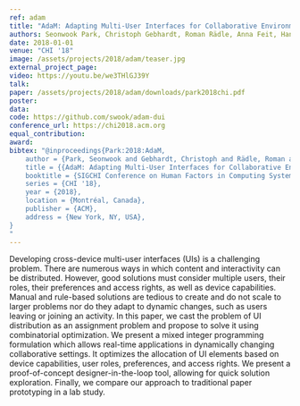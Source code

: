 ```yaml
---
ref: adam
title: "AdaM: Adapting Multi-User Interfaces for Collaborative Environments in Real-Time"
authors: Seonwook Park, Christoph Gebhardt, Roman Rädle, Anna Feit, Hana Vrzakova, Niraj Dayama, Hui-Shyong Yeo, Clemens Klokmose, Aaron Quigley, Antti Oulasvirta, Otmar Hilliges
date: 2018-01-01
venue: "CHI '18"
image: /assets/projects/2018/adam/teaser.jpg
external_project_page: 
video: https://youtu.be/we3THlGJ39Y
talk: 
paper: /assets/projects/2018/adam/downloads/park2018chi.pdf
poster: 
data: 
code: https://github.com/swook/adam-dui
conference_url: https://chi2018.acm.org
equal_contribution: 
award: 
bibtex: "@inproceedings{Park:2018:AdaM,
	author = {Park, Seonwook and Gebhardt, Christoph and Rädle, Roman and Feit, Anna and Vrzakova, Hana and Dayama, Niraj and Yeo, Hui-Shyong and Klokmose, Clemens and Quigley, Aaron and Oulasvirta, Antti and Hilliges, Otmar},
	title = {{AdaM: Adapting Multi-User Interfaces for Collaborative Environments in Real-Time}},
	booktitle = {SIGCHI Conference on Human Factors in Computing Systems},
	series = {CHI '18},
	year = {2018},
	location = {Montréal, Canada},
	publisher = {ACM},
	address = {New York, NY, USA},
}
"
---
```

Developing cross-device multi-user interfaces (UIs) is a challenging problem.
	There are numerous ways in which content and interactivity can be distributed. However, good solutions must consider multiple users, their roles, their preferences and access rights, as well as device capabilities.
	Manual and rule-based solutions are tedious to create and do not scale to larger problems nor do they adapt to dynamic changes, such as users leaving or joining an activity.
	In this paper, we cast the problem of UI distribution as an assignment problem and propose to solve it using combinatorial optimization.
	We present a mixed integer programming formulation which allows real-time applications in dynamically changing collaborative settings.
	It optimizes the allocation of UI elements based on device capabilities, user roles, preferences, and access rights.
	We present a proof-of-concept designer-in-the-loop tool, allowing for quick solution exploration.
	Finally, we compare our approach to traditional paper prototyping in a lab study.
